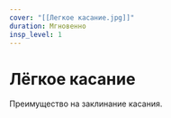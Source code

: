 ```yaml
---
cover: "[[Легкое касание.jpg]]"
duration: Мгновенно
insp_level: 1
---
```

# Лёгкое касание

Преимущество на заклинание касания.

